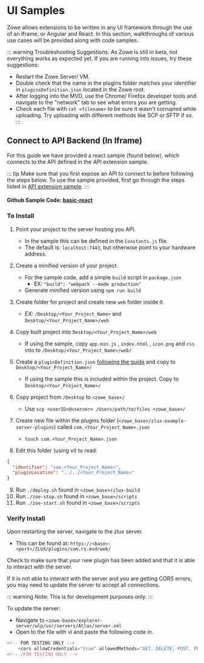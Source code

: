 # UI Samples

Zowe allows extensions to be written in any UI framework through the use of an Iframe, or Angular and React. In this section, walkthroughs of various use cases will be provided along with code samples.

::: warning Troubleshooting Suggestions:
As Zowe is still in beta, not everything works as expected yet. If you are running into issues, try these suggestions:

- Restart the Zowe Server/ VM.
- Double check that the name in the plugins folder matches your identifier in `pluginsDefinition.json` located in the Zowe root.
- After logging into the MVD, use the Chrome/ Firefox developer tools and navigate to the "network" tab to see what errors you are getting.
- Check each file with `cat <filename>` to be sure it wasn't corrupted while uploading. Try uploading with different methods like SCP or SFTP if so.
  :::

## Connect to API Backend (In Iframe)

For this guide we have provided a react sample (found below), which connects to the API defined in the API extension sample.

::: tip
Make sure that you first expose an API to connect to before following the steps below. To use the sample provided, first go through the steps listed in [API extension sample](/examples/api.md).
:::

#### Github Sample Code: [basic-react](https://github.ibm.com/ZoeExtenders/webui-scenarios/tree/master/basic-react)

### To Install

1.  Point your project to the server hosting you API.
    - In the sample this can be defined in the `Constants.js` file.
    - The default is: `localhost:7443`, but otherwise point to your hardware address.
2.  Create a minified version of your project.

    - For the sample code, add a simple `build` script in `package.json`
      - EX: `"build": "webpack --mode production"`
    - Generate minified version using `npm run build`

3.  Create folder for project and create new `web` folder inside it.
    - EX: `/Desktop/<Your_Project_Name>` and `Desktop/<Your_Project_Name>/web`
4.  Copy built project into `Desktop/<Your_Project_Name>/web`
    - If using the sample, copy `app.min.js` , `index.html` , `icon.png` and `css` into to `/Desktop/<Your_Project_Name>/web/`
5.  Create a `pluginDefinition.json` [following the guide](../guides/add-to-mvd.md#configuring-your-app-for-zoe) and copy to `Desktop/<Your_Project_Name>/`
    - If using the sample this is included within the project. Copy to `Desktop/<Your_Project_Name>/`
6.  Copy project from `/Desktop` to `<zowe_base>/`
    - Use `scp <userID>@<server> /Users/path/to/files <zowe_base>/`
7.  Create new file within the plugins folder (`<zowe_base>/zlux-example-server-plugins`) called `com.<Your_Project_Name>.json`
    - `touch com.<Your_Project_Name>.json`
8.  Edit this folder (using vi) to read:

```json
{
  "identifier": "com.<Your_Project_Name>",
  "pluginLocation": "../../<Your_Project_Name>"
}
```

9.  Run `./deploy.sh` found in `<zowe_base>/zlux-build`
10. Run `./zoe-stop.sh` found in `<zowe_base>/scripts`
11. Run `./zoe-start.sh` found in `<zowe_base>/scripts`

### Verify Install

Upon restarting the server, navigate to the zlux server.

- This can be found at: `https://<base>:<port>/ZLUX/plugins/com.rs.mvd/web/`

Check to make sure that your new plugin has been added and that it is able to interact with the server.

If it is not able to interact with the server and you are getting CORS errors, you may need to update the server to accept all connections.

::: warning
Note: This is for development purposes only.
:::

To update the server:

- Navigate to `<zowe-base>/explorer-server/wlp/usr/servers/Atlas/server.xml`
- Open to the file with vi and paste the following code in.

```javascript
<!-- FOR TESTING ONLY -->
    <cors allowCredentials="true" allowedMethods="GET, DELETE, POST, PUT, OPTIONS" allowedOrigins="*" allowedHeaders="*" domain="/"/>
<!-- /FOR TESTING ONLY -->
```
